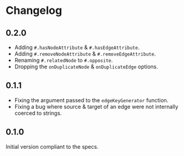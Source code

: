 # Changelog

## 0.2.0

* Adding `#.hasNodeAttribute` & `#.hasEdgeAttribute`.
* Adding `#.removeNodeAttribute` & `#.removeEdgeAttribute`.
* Renaming `#.relatedNode` to `#.opposite`.
* Dropping the `onDuplicateNode` & `onDuplicateEdge` options.

## 0.1.1

* Fixing the argument passed to the `edgeKeyGenerator` function.
* Fixing a bug where source & target of an edge were not internally coerced to strings.

## 0.1.0

Initial version compliant to the specs.
